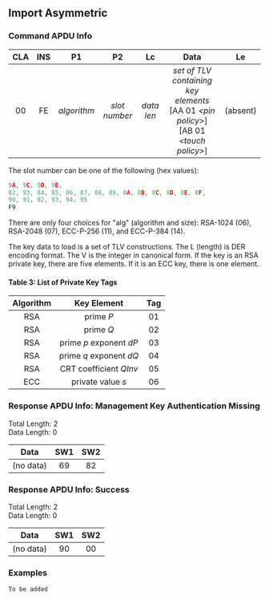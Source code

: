 <!-- Copyright 2021 Yubico AB

Licensed under the Apache License, Version 2.0 (the "License");
you may not use this file except in compliance with the License.
You may obtain a copy of the License at

    http://www.apache.org/licenses/LICENSE-2.0

Unless required by applicable law or agreed to in writing, software
distributed under the License is distributed on an "AS IS" BASIS,
WITHOUT WARRANTIES OR CONDITIONS OF ANY KIND, either express or implied.
See the License for the specific language governing permissions and
limitations under the License. -->


## Import Asymmetric

### Command APDU Info

CLA | INS | P1 | P2 | Lc | Data | Le
:---: | :---: | :---: | :---: | :---: | :---: | :---:
00 | FE | *algorithm* | *slot number* | *data len* | *set of TLV containing key elements* <br />\[AA 01 *\<pin policy\>*\] <br />\[AB 01 *\<touch policy\>*\] | (absent)

The slot number can be one of the following (hex values):

```C
9A, 9C, 9D, 9E,
82, 93, 84, 85, 86, 87, 88, 89, 8A, 8B, 8C, 8D, 8E, 8F,
90, 91, 92, 93, 94, 95
F9
```

There are only four choices for "alg" (algorithm and size): RSA-1024 (06),
RSA-2048 (07), ECC-P-256 (11), and ECC-P-384 (14).

The key data to load is a set of TLV constructions. The L (length) is DER encoding
format. The V is the integer in canonical form. If the key is an RSA private key, there
are five elements. If it is an ECC key, there is one element.

#### Table 3: List of Private Key Tags
| Algorithm | Key Element | Tag |
| :---: | :---: | :---: |
| RSA | prime *P* | 01 |
| RSA | prime *Q* | 02 |
| RSA | prime *p* exponent *dP* | 03 |
| RSA | prime *q* exponent *dQ* | 04 |
| RSA | CRT coefficient *QInv* | 05 |
| ECC | private value *s* | 06 |

### Response APDU Info: Management Key Authentication Missing

Total Length: 2\
Data Length: 0

Data | SW1 | SW2
:---: | :---: | :---:
(no data) | 69 | 82

### Response APDU Info: Success

Total Length: 2\
Data Length: 0

Data | SW1 | SW2
:---: | :---: | :---:
(no data) | 90 | 00

### Examples

```C
To be added
```

